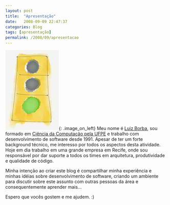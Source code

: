 ```yaml
---
layout: post
title:  "Apresentação"
date:   2008-09-09 22:47:37
categories: Blog
tags: [apresentação]
permalink: /2008/09/apresentacao
---
```


![Sinal Verde](/assets/images/2008/semaforo.jpg){: .image_on_left} Meu nome é [Luiz Borba][personal-linkedin], sou formado em [Ciência da Computação pela UFPE][cin] e trabalho com desenvolvimento de software desde 1991. Apesar de ter um forte background técnico, me interesso por todos os aspectos desta atividade. Hoje em dia trabalho em uma grande empresa em Recife, onde sou responsável por dar suporte a todos os times em arquitetura, produtividade e qualidade de código.

Minha intenção ao criar este blog é compartilhar minha experiência e minhas idéias sobre desenvolvimento de software, criando um ambiente para discutir sobre este assunto com outras pessoas da área e consequentemente aprender mais…

Espero que vocês gostem e me ajudem. :)

[personal-linkedin]: https://br.linkedin.com/in/lborba
[cin]: http://cin.ufpe.br
